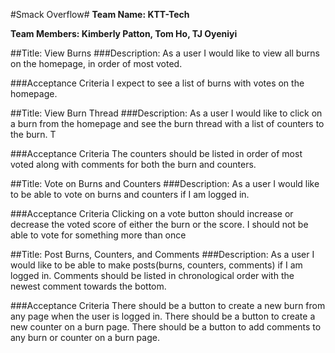 #Smack Overflow#
**Team Name: KTT-Tech**

**Team Members: Kimberly Patton, Tom Ho, TJ Oyeniyi**

##Title: View Burns
###Description:
As a user I would like to view all burns on the homepage, in order of most voted.

###Acceptance Criteria
I expect to see a list of burns with votes on the homepage.

##Title: View Burn Thread
###Description:
As a user I would like to click on a burn from the homepage and see the burn thread with a list of counters to the burn. T

###Acceptance Criteria
The counters should be listed in order of most voted along with comments for both the burn and counters.

##Title: Vote on Burns and Counters
###Description:
As a user I would like to be able to vote on burns and counters if I am logged in.

###Acceptance Criteria
Clicking on a vote button should increase or decrease the voted score of either the burn or the score. I should not be able to vote for something more than once

##Title: Post Burns, Counters, and Comments
###Description:
As a user I would like to be able to make posts(burns, counters, comments) if I am logged in. Comments should be listed in chronological order with the newest comment towards the bottom.

###Acceptance Criteria
There should be a button to create a new burn from any page when the user is logged in. There should be a button to create a new counter on a burn page.  There should be a button to add comments to any burn or counter on a burn page.


